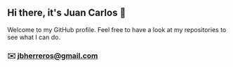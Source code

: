 ## Hi there, it's Juan Carlos 👋

Welcome to my GitHub profile. Feel free to have a look at my repositories to see what I can do. 

### :envelope: jbherreros@gmail.com
